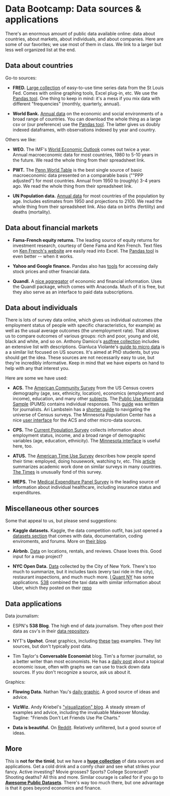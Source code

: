 # Data Bootcamp:  Data sources & applications 

There's an enormous amount of public data available online:  data about countries, about markets, about individuals, and about companies.  Here are some of our favorites; we use most of them in class.  We link to a larger but less well organized list at the end.  


## Data about countries 

Go-to sources:   

* **FRED.**  [Large collection](https://research.stlouisfed.org/fred2/) of easy-to-use time series data from the St Louis Fed.  Comes with online graphing tools, Excel plug-in, etc.  We use the [Pandas tool](http://pandas.pydata.org/pandas-docs/stable/remote_data.html). One thing to keep in mind:  it's a mess if you mix data with different "frequencies" (monthly, quarterly, annual).  

* **World Bank.**  [Annual data](http://data.worldbank.org/) on the economic and social environments of a broad range of countries.  You can download the whole thing as a large csv or (our preference) use the [Pandas tool](http://pandas.pydata.org/pandas-docs/stable/remote_data.html).  The latter gives us doubly indexed dataframes, with observations indexed by year and country.  

Others we like:

* **WEO.**  The IMF's [World Economic Outlook](https://www.imf.org/external/ns/cs.aspx?id=28) comes out twice a year.  Annual macroeconomic data for most countries, 1980 to 5-10 years in the future.  We read the whole thing from their spreadsheet link. 

* **PWT.** The [Penn World Table](http://www.rug.nl/research/ggdc/data/pwt/?lang=en) is the best single source of basic macroeconomic data presented on a comparable basis (""PPP adjusted") for most countries.  Annual from 1950 to (roughly) 3-4 years ago.  We read the whole thing from their spreadsheet link.  

* **UN Population data.**  [Annual data](http://esa.un.org/unpd/wpp/Download/Standard/Population/) for most countries of the population by age.  Includes estimates from 1950 and projections to 2100.  We read the whole thing from their spreadsheet link. Also data on births (fertility) and deaths (mortality).    

## Data about financial markets 

* **Fama-French equity returns.**  The leading source of equity returns for investment research, courtesy of Gene Fama and Ken French.  Text files on [Ken French's website](http://mba.tuck.dartmouth.edu/pages/faculty/ken.french/data_library.html) are easily read into Excel.  The [Pandas tool](http://pandas.pydata.org/pandas-docs/stable/remote_data.html) is even better -- when it works. 

* **Yahoo and Google finance.**  Pandas also has [tools](http://pandas.pydata.org/pandas-docs/stable/remote_data.html) for accessing daily stock prices and other financial data.  

* **Quandl.**  A [nice aggregator](https://www.quandl.com/) of economic and financial information. Uses the Quandl package, which comes with Anaconda.  Much of it is free, but they also serve as an interface to paid data subscriptions.   


## Data about individuals 

There is lots of survey data online, which gives us individual outcomes (the employment status of people with specific characteristics, for example) as well as the usual average outcomes (the unemployment rate). That allows us to compare outcomes of various groups:  rich and poor, young and old, black and white, and so on.  Anthony Damico's [asdfree collection](http://www.asdfree.com/) includes an extensive list with descriptions.  Gianluca Violante's [guide to micro data](http://www.econ.nyu.edu/user/violante/NYUTeaching/QM/Fall15/Lectures/Lecture2_Data.pdf) is a a similar list focused on US sources.  It's aimed at PhD students, but you should get the idea.  These sources are not necessarily easy to use, but they're incredibly informative. Keep in mind that we have experts on hand to help with any that interest you.  

Here are some we have used:  

* **ACS.** The [American Community Survey](https://www.census.gov/programs-surveys/acs/) from the US Census covers demography (age, sex, ethnicity, location), economics (employment and income), education, and many other [subjects](https://www.census.gov/programs-surveys/acs/guidance/subjects.html). The [Public Use Microdata Sample](https://www.census.gov/programs-surveys/acs/technical-documentation/pums.html) (PUMS) contains individual responses. This [guide](https://source.opennews.org/en-US/learning/how-use-census-bureau-american-community-survey/) was written for journalists. Ari Lambstein has a [shorter guide](http://www.arilamstein.com/blog/2016/02/15/taking-next-step-census-data/) to navigating the universe of Census surveys.  The Minnesota Population Center has a nice [user interface](https://usa.ipums.org/usa/) for the ACS and other micro-data sources.  

* **CPS.** The [Current Population Survey](http://www.census.gov/programs-surveys/cps.html) collects information about employment status, income, and a broad range of demographic variables (age, education, ethnicity).  The [Minnesota interface](https://cps.ipums.org/cps/) is useful here, too.  

* **ATUS.**  The [American Time Use Survey](http://www.bls.gov/tus/) describes how people spend their time:  employed, doing housework, watching tv, etc.  This [article](http://scholar.princeton.edu/sites/default/files/annurev-economics-111809-125129_0.pdf) summarizes academic work done on similar surveys in many countries. [The Times](http://www.nytimes.com/interactive/2009/07/31/business/20080801-metrics-graphic.html) is unusually fond of this survey.

* **MEPS.**  The [Medical Expenditure Panel Survey](http://meps.ahrq.gov/mepsweb/) is the leading source of information about individual healthcare, including insurance status and expenditures.  


## Miscellaneous other sources 

Some that appeal to us, but please send suggestions:  

* **Kaggle datasets.**  Kaggle, the data competition outfit, has just opened a [datasets section](https://www.kaggle.com/datasets) that comes with data, documentation, coding enviroments, and forums.  More on [their blog](http://blog.kaggle.com/2016/01/19/introducing-kaggle-datasets/).

* **Airbnb.**  [Data](http://insideairbnb.com/get-the-data.html) on locations, rentals, and reviews. Chase loves this.  Good input for a map project?  

* **NYC Open Data.**  [Data](https://data.cityofnewyork.us/) collected by the City of New York. There's too much to summarize, but it includes taxis (every taxi ride in the city), restaurant inspections, and much much more.  [I Quant NY](http://iquantny.tumblr.com/) has some applications. [538](http://fivethirtyeight.com/tag/uber/) combined the taxi data with similar information about Uber, which they posted on their [repo](https://github.com/fivethirtyeight/uber-tlc-foil-response)

<!--
* **Pew Research Center.**  We haven't used it, but they do lots of surveys and post [the data](http://www.pewresearch.org/) on their website.   
-->	

## Data applications 

Data journalism:

* ESPN's **538 Blog**.  The high end of data journalism.  They often post their data as csv's in their [data repository](https://github.com/fivethirtyeight/data/blob/master/README.md).   

* NYT's **Upshot**.  Great graphics, including [these](http://www.nytimes.com/interactive/2015/12/15/upshot/the-best-places-for-better-cheaper-health-care-arent-what-experts-thought.html) [two](http://www.nytimes.com/interactive/2009/07/31/business/20080801-metrics-graphic.html) examples. They list sources, but don't typically post data.  

* Tim Taylor's **Conversable Economist** blog.  Tim's a former journalist, so a better writer than most economists.  He has a [daily post](http://conversableeconomist.blogspot.com/) about a topical economic issue, often with graphs we can use to track down data sources. If you don't recognize a source, ask us about it.  

Graphics:  

* **Flowing Data.**  Nathan Yau's [daily graphic](http://flowingdata.com/). A good source of ideas and advice.  

* **VizWiz.** Andy Kriebel's ["visualization" blog](http://vizwiz.blogspot.com/).  A steady stream of examples and advice, including the invaluable Makeover Monday.  Tagline:  "Friends Don't Let Friends Use Pie Charts." 

* **Data is beautiful.**  On [Reddit](https://www.reddit.com/r/dataisbeautiful/). Relatively unfiltered, but a good source of ideas.  


## More

This is **not for the timid**, but we have a **[huge collection](https://docs.google.com/document/d/1L2ZDKFyyqfOrCGbNcCIE9mmgap4tjkTNuw32hK4c6BI/edit?usp=sharing)** of data sources and applications.  Get a cold drink and a comfy chair and see what strikes your fancy. Active investing?  Movie grosses? Sports? College Scorecard? Shooting deaths? All this and more.  Similar courage is called for if you go to **[Awesome Public Datasets](https://github.com/caesar0301/awesome-public-datasets#awesome-public-datasets)**.  There's way too much there, but one advantage is that it goes beyond economics and finance.  


